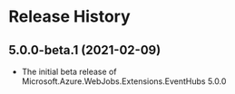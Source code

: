 # Release History

## 5.0.0-beta.1 (2021-02-09)

- The initial beta release of Microsoft.Azure.WebJobs.Extensions.EventHubs 5.0.0
